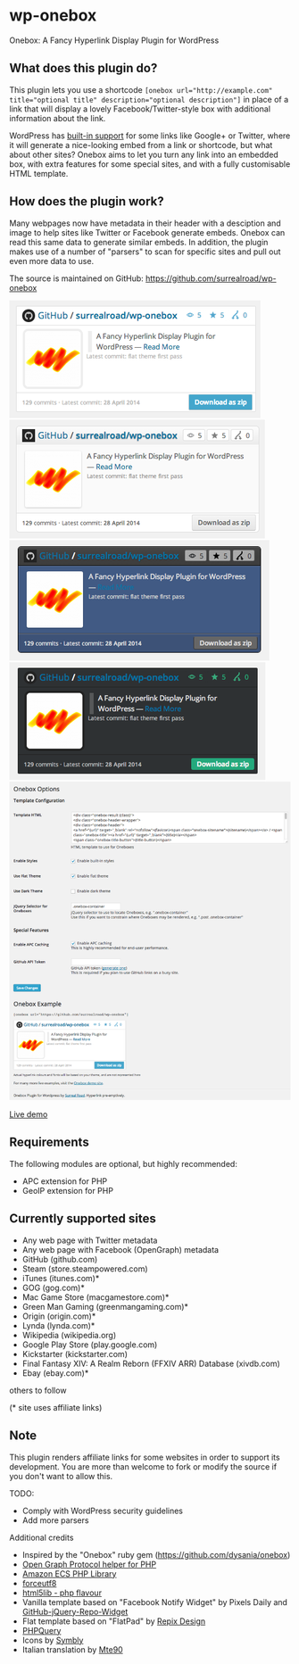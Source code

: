 wp-onebox
==

Onebox: A Fancy Hyperlink Display Plugin for WordPress

What does this plugin do?
--
This plugin lets you use a shortcode `[onebox url="http://example.com" title="optional title" description="optional description"]` in place of a link that will display a lovely Facebook/Twitter-style box with additional information about the link.

WordPress has [built-in support](http://en.support.wordpress.com/twitter/twitter-embeds/) for some links like Google+ or Twitter, where it will generate a nice-looking embed from a link or shortcode, but what about other sites? Onebox aims to let you turn any link into an embedded box, with extra features for some special sites, and with a fully customisable HTML template.

How does the plugin work?
--
Many webpages now have metadata in their header with a desciption and image to help sites like Twitter or Facebook generate embeds. Onebox can read this same data to generate similar embeds. In addition, the plugin makes use of a number of "parsers" to scan for specific sites and pull out even more data to use.

The source is maintained on GitHub: https://github.com/surrealroad/wp-onebox

![Example Onebox for github.com using (default) flat style](screenshot-1.png)
![Example Onebox for github.com using classic style](screenshot-2.png)
![Example Onebox for github.com using dark style](screenshot-3.png)
![Example Onebox for github.com using dark-flat style](screenshot-4.png)
![Plugin admin options screen](screenshot-5.png)

[Live demo](http://onebox.surrealroad.com)

Requirements
--
The following modules are optional, but highly recommended:
* APC extension for PHP
* GeoIP extension for PHP

Currently supported sites
--
* Any web page with Twitter metadata
* Any web page with Facebook (OpenGraph) metadata
* GitHub (github.com)
* Steam (store.steampowered.com)
* iTunes (itunes.com)*
* GOG (gog.com)*
* Mac Game Store (macgamestore.com)*
* Green Man Gaming (greenmangaming.com)*
* Origin (origin.com)*
* Lynda (lynda.com)*
* Wikipedia (wikipedia.org)
* Google Play Store (play.google.com)
* Kickstarter (kickstarter.com)
* Final Fantasy XIV: A Realm Reborn (FFXIV ARR) Database (xivdb.com)
* Ebay (ebay.com)*

others to follow

(* site uses affiliate links)

Note
--
This plugin renders affiliate links for some websites in order to support its development. You are more than welcome to fork or modify the source if you don't want to allow this.


TODO:
* Comply with WordPress security guidelines
* Add more parsers

Additional credits
* Inspired by the "Onebox" ruby gem (https://github.com/dysania/onebox)
* [Open Graph Protocol helper for PHP](https://github.com/scottmac/opengraph)
* [Amazon ECS PHP Library](https://github.com/Exeu/Amazon-ECS-PHP-Library)
* [forceutf8](https://github.com/neitanod/forceutf8)
* [html5lib - php flavour](https://github.com/html5lib/html5lib-php)
* Vanilla template based on "Facebook Notify Widget" by Pixels Daily and [GitHub-jQuery-Repo-Widget](https://github.com/JoelSutherland/GitHub-jQuery-Repo-Widget)
* Flat template based on "FlatPad" by [Repix Design](http://store.repixdesign.com/)
* [PHPQuery](https://code.google.com/p/phpquery/)
* Icons by [Symbly](http://symb.ly)
* Italian translation by [Mte90](http://www.mte90.net/)
